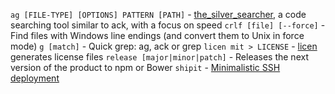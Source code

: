 `ag [FILE-TYPE] [OPTIONS] PATTERN [PATH]` - [the_silver_searcher](https://github.com/ggreer/the_silver_searcher), a code searching tool similar to ack, with a focus on speed
`crlf [file] [--force]` - Find files with Windows line endings (and convert them to Unix in force mode)
`g [match]`  - Quick grep: ag, ack or grep
`licen mit > LICENSE` - [licen](https://github.com/lord63/licen) generates license files
`release [major|minor|patch]` - Releases the next version of the product to npm or Bower
`shipit` - [Minimalistic SSH deployment](https://github.com/sapegin/shipit)
